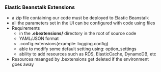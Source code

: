 ### Elastic Beanstalk Extensions ###
* a zip file containing our code must be deployed to Elastic Beanstalk
* all the parameters set in the UI can be configured with code using files
* Requirements 
    * in the **.ebextensions/** directory in the root of source code
    * YAML/JSON format
    * .config extensions(example: logging.config)
    * able to modify some default setting using: option_settings
    * ability to add resources such as RDS, ElasticCache, DynamoDB, etc
* Resources maanged by .bextensions get deleted if the environment goes away     